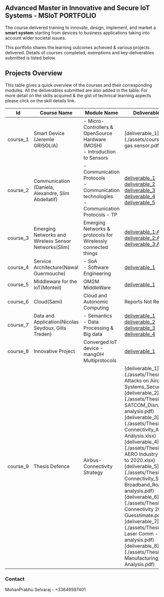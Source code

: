 ## Advanced Master in Innovative and Secure IoT Systems - MSIoT PORTFOLIO

The course delivered training to innovate, design, implement, and market a **smart system** starting from devices to business applications taking into account wider societal issues.

This portfolio shares the learning outcomes achieved & various projects delivered. Details of courses completed, exemptions and key-deliverables submitted is listed below.

## Projects Overview

This table gives a quick overview of the courses and their corresponding modules. All the deliverables submitted are also added in the table. For more detail on the skills acquired & the gist of technical learning aspects please click on the skill details link.

|Id|Course Name|Module Name|Deliverables Submitted|Skills Analysis|
|------|------|------|------|-----|
|course_1|Smart Device<br>(Jeremie GRISOLIA)|- Micro-Controllers & OpenSource Hardware (MOSH)<br>- Introduction to Sensors|[deliverable_1](./assets/course1/Datasheet - gas sensor.pdf)|[Skills Analysis](./course1.md)|
|course_2|Communication<br>(Daniela, Alexandre, Slim Abdellatif)|- Communication Protocols<br>- Communication technologies<br>- Communication Protocols - TP|[deliverable_1](./assets/course2/course_2_1_2_Report.pdf)<br>[deliverable_2](./assets/course2/course_2_1_1_Presentation.pdf)<br>[deliverable_3](./assets/course2/course_2_2.pdf)<br>[deliverable_4](./assets/course2/course_2_3.pdf)<br>[deliverable_5](./assets/course2/course_2_4.pdf)|[Skills Analysis](./course2.md)|
|course_3|Emerging Networks and Wireless Sensor Networks(Slim)|Emerging Networks & protocols for Wirelessly connected things|[deliverable_1:Answer_1](./assets/course3/SDN_Ans_1.pdf)<br>[deliverable_2:Answer_2](./assets/course3/SDN_Ans_2.pdf)<br>[deliverable_3:Answer_3](./assets/course3/SDN_Ans_3.pdf)|[Skills Analysis](./course3.md)|
|course_4|Service Architecture(Nawal Guermouche)|- SoA<br>- Software Engineering|[deliverable_1](./assets/course4/course_4_1.pdf)|[Skills Analysis](./course4.md)|
|course_5|Middleware for the IoT(Monteil)|OM2M MiddleWare|[deliverable_1](./assets/course5/course_5.pdf)|[Skills Analysis](./course5a.md)|
|course_6|Cloud(Sami)|Cloud and Autonomic Computing|Reports Not Required|[Skills Analysis](./course6.md)|
|course_7|Data and Application(Nicolas Seydoux, Gills Treden)|- Semantics<br>- Data Processing & Big data|[deliverable_1](./assets/course7/course_7_1.pdf)<br>[deliverable_2](./assets/course7/course_7_2.pdf)<br>[deliverable_3](./assets/course7/global-tem.Rmd)<br>[deliverable_4](./assets/course7/climate-change-earth-surface-temperature-data.zip)|[semantics_Skill Analysis](./course7a.md)<br>[bigdata_Skill Analysis](./course7b.md)|
|course_8|Innovative Project|Converged IoT device - mangOH Multiprotocols|[deliverable_1](./assets/course9/course_9_1.pdf)|[Skills Analysis](./course9a.md)|
|course_9|Thesis Defence|Airbus-Connectivity Strategy|[deliverable_1](./assets/Thesis/1_Wireless Attacks on Aircraft Landing Systems_Security analysis.pdf)<br>[deliverable_2](./assets/Thesis/2_NewSpace SATCOM_Disruptions analysis.pdf)<br>[deliverable_3](./assets/Thesis/3_2019 Connectivity_Airbus Patents Analysis.xlsx)<br>[deliverable_4](./assets/Thesis/4_Connectivity AERO Industry Patents - 2018 to 2020.xlsx)<br>[deliverable_5](./assets/Thesis/5_Aero Connectivity_Swift Broadband_Roadmap analysis.pdf)<br>[deliverable_6](./assets/Thesis/6_InFlight Connectivity 2025 Guesstimate.pdf)<br>[deliverable_7](./assets/Thesis/7_Optical Laser Comm - Disruptions analysis.pdf)<br>[deliverable_8](./assets/Thesis/8_Smart Manufacturing_Disruptions Analysis.pdf)|[Airbus_JD](./assets/Thesis/Airbus_JobDesc.pdf)|

### Contact
MohanPrabhu Selvaraj - +33646597401
